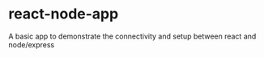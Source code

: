 # react-node-app
A basic app to demonstrate the connectivity and setup between react and node/express
